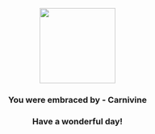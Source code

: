 <p align="center">
    <img src="https://raw.githubusercontent.com/PokeAPI/sprites/master/sprites/pokemon/455.png" width="150" height="150">
</p>
<h3 align="center">You were embraced by - <b>Carnivine</b></h3>
<h3 align="center">Have a wonderful day!</h3>
